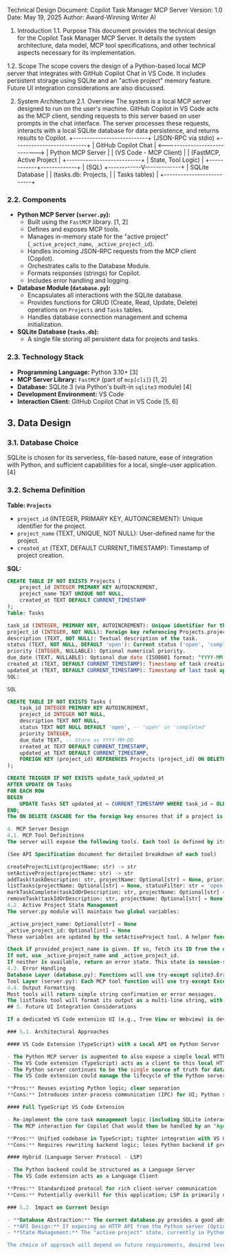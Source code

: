 Technical Design Document: Copilot Task Manager MCP Server
Version: 1.0
Date: May 19, 2025
Author: Award-Winning Writer AI

1. Introduction
1.1. Purpose
This document provides the technical design for the Copilot Task Manager MCP Server. It details the system architecture, data model, MCP tool specifications, and other technical aspects necessary for its implementation.

1.2. Scope
The scope covers the design of a Python-based local MCP server that integrates with GitHub Copilot Chat in VS Code. It includes persistent storage using SQLite and an "active project" memory feature. Future UI integration considerations are also discussed.

2. System Architecture
2.1. Overview
The system is a local MCP server designed to run on the user's machine. GitHub Copilot in VS Code acts as the MCP client, sending requests to this server based on user prompts in the chat interface. The server processes these requests, interacts with a local SQLite database for data persistence, and returns results to Copilot.
+---------------------------+      (JSON-RPC via stdio)      +--------------------------+
| GitHub Copilot Chat | &lt;----------------------------> | Python MCP Server |
| (VS Code - MCP Client) | | (FastMCP, Active Project |
+---------------------------+ | State, Tool Logic) |
+------------+-------------+
| (SQL)
+------------V-------------+
| SQLite Database |
| (tasks.db: Projects, |
| Tasks tables) |
+--------------------------+


### 2.2. Components
*   **Python MCP Server (`server.py`):**
    *   Built using the `FastMCP` library. [1, 2]
    *   Defines and exposes MCP tools.
    *   Manages in-memory state for the "active project" (`_active_project_name`, `_active_project_id`).
    *   Handles incoming JSON-RPC requests from the MCP client (Copilot).
    *   Orchestrates calls to the Database Module.
    *   Formats responses (strings) for Copilot.
    *   Includes error handling and logging.
*   **Database Module (`database.py`):**
    *   Encapsulates all interactions with the SQLite database.
    *   Provides functions for CRUD (Create, Read, Update, Delete) operations on `Projects` and `Tasks` tables.
    *   Handles database connection management and schema initialization.
*   **SQLite Database (`tasks.db`):**
    *   A single file storing all persistent data for projects and tasks.

### 2.3. Technology Stack
*   **Programming Language:** Python 3.10+ [3]
*   **MCP Server Library:** `FastMCP` (part of `mcp[cli]`) [1, 2]
*   **Database:** SQLite 3 (via Python's built-in `sqlite3` module) [4]
*   **Development Environment:** VS Code
*   **Interaction Client:** GitHub Copilot Chat in VS Code [5, 6]

## 3. Data Design

### 3.1. Database Choice
SQLite is chosen for its serverless, file-based nature, ease of integration with Python, and sufficient capabilities for a local, single-user application. [4]

### 3.2. Schema Definition

**Table: `Projects`**
*   `project_id` (INTEGER, PRIMARY KEY, AUTOINCREMENT): Unique identifier for the project.
*   `project_name` (TEXT, UNIQUE, NOT NULL): User-defined name for the project.
*   `created_at` (TEXT, DEFAULT CURRENT_TIMESTAMP): Timestamp of project creation.

**SQL:**
```sql
CREATE TABLE IF NOT EXISTS Projects (
    project_id INTEGER PRIMARY KEY AUTOINCREMENT,
    project_name TEXT UNIQUE NOT NULL,
    created_at TEXT DEFAULT CURRENT_TIMESTAMP
);
Table: Tasks

task_id (INTEGER, PRIMARY KEY, AUTOINCREMENT): Unique identifier for the task.
project_id (INTEGER, NOT NULL): Foreign key referencing Projects.project_id.
description (TEXT, NOT NULL): Textual description of the task.
status (TEXT, NOT NULL, DEFAULT 'open'): Current status ('open', 'completed').
priority (INTEGER, NULLABLE): Optional numerical priority.
due_date (TEXT, NULLABLE): Optional due date (ISO8601 format: "YYYY-MM-DD").
created_at (TEXT, DEFAULT CURRENT_TIMESTAMP): Timestamp of task creation.
updated_at (TEXT, DEFAULT CURRENT_TIMESTAMP): Timestamp of last task update.
SQL:

SQL

CREATE TABLE IF NOT EXISTS Tasks (
    task_id INTEGER PRIMARY KEY AUTOINCREMENT,
    project_id INTEGER NOT NULL,
    description TEXT NOT NULL,
    status TEXT NOT NULL DEFAULT 'open', -- 'open' or 'completed'
    priority INTEGER,
    due_date TEXT, -- Store as YYYY-MM-DD
    created_at TEXT DEFAULT CURRENT_TIMESTAMP,
    updated_at TEXT DEFAULT CURRENT_TIMESTAMP,
    FOREIGN KEY (project_id) REFERENCES Projects (project_id) ON DELETE CASCADE
);

CREATE TRIGGER IF NOT EXISTS update_task_updated_at
AFTER UPDATE ON Tasks
FOR EACH ROW
BEGIN
    UPDATE Tasks SET updated_at = CURRENT_TIMESTAMP WHERE task_id = OLD.task_id;
END;
The ON DELETE CASCADE for the foreign key ensures that if a project is deleted, all its associated tasks are also automatically deleted.

4. MCP Server Design
4.1. MCP Tool Definitions
The server will expose the following tools. Each tool is defined by its name, a natural language description (critical for LLM understanding ), input parameters, and return type.

(See API Specification document for detailed breakdown of each tool)

createProjectList(projectName: str) -> str
setActiveProject(projectName: str) -> str
addTask(taskDescription: str, projectName: Optional[str] = None, priority: Optional[int] = None, dueDate: Optional[str] = None) -> str
listTasks(projectName: Optional[str] = None, statusFilter: str = 'open') -> str
markTaskComplete(taskIdOrDescription: str, projectName: Optional[str] = None) -> str
removeTask(taskIdOrDescription: str, projectName: Optional[str] = None) -> str
4.2. Active Project State Management
The server.py module will maintain two global variables:

_active_project_name: Optional[str] = None
_active_project_id: Optional[int] = None
These variables are updated by the setActiveProject tool. A helper function, _get_current_project_context(provided_project_name: Optional[str]), will be used by other tools to:

Check if provided_project_name is given. If so, fetch its ID from the database.
If not, use _active_project_name and _active_project_id.
If neither is available, return an error state. This state is session-specific and will be reset if the Python server restarts.
4.3. Error Handling
Database Layer (database.py): Functions will use try-except sqlite3.Error blocks to catch SQLite-specific errors. They will log errors and return None or False to indicate failure to the calling tool function.
Tool Layer (server.py): Each MCP tool function will use try-except Exception blocks to catch errors from the database layer or other unexpected issues. They will log these errors and return user-friendly string messages to Copilot (e.g., "Error: Project 'X' not found.").
4.4. Output Formatting
Most tools will return simple string confirmation or error messages.
The listTasks tool will format its output as a multi-line string, with each task on a new line, mimicking markdown to-do list syntax (e.g., [ ] Task (ID: 1)..., [x] Task (ID: 2)...). This aids readability in the Copilot Chat interface.
## 5. Future UI Integration Considerations

If a dedicated VS Code extension UI (e.g., Tree View or Webview) is developed in the future, several architectural approaches can be considered:

### 5.1. Architectural Approaches

#### VS Code Extension (TypeScript) with a Local API on Python Server

- The Python MCP server is augmented to also expose a simple local HTTP/REST API (e.g., using Flask/FastAPI)
- The VS Code extension (TypeScript) acts as a client to this local HTTP API to fetch data and trigger actions
- The Python server continues to be the single source of truth for database interactions
- The VS Code extension could manage the lifecycle of the Python server process

**Pros:** Reuses existing Python logic; clear separation
**Cons:** Introduces inter-process communication (IPC) for UI; Python server needs dual interfaces (MCP and HTTP)

#### Full TypeScript VS Code Extension

- Re-implement the core task management logic (including SQLite interaction using a Node.js library like sqlite3) directly within the VS Code extension in TypeScript
- The MCP interaction for Copilot Chat would then be handled by an "Agent Mode Tool" contributed by this same VS Code extension, rather than an external MCP server

**Pros:** Unified codebase in TypeScript; tighter integration with VS Code APIs; no separate Python process
**Cons:** Requires rewriting backend logic; loses Python backend if preferred

#### Hybrid (Language Server Protocol - LSP)

- The Python backend could be structured as a Language Server
- The VS Code extension acts as a Language Client

**Pros:** Standardized protocol for rich client-server communication
**Cons:** Potentially overkill for this application; LSP is primarily designed for language-specific features

### 5.2. Impact on Current Design

- **Database Abstraction:** The current database.py provides a good abstraction. Its functions' signatures could serve as a blueprint if porting to TypeScript.
- **API Design:** If exposing an HTTP API from the Python server (Option 1), the current tool functions offer a good starting point for defining API endpoints.
- **State Management:** The "active project" state, currently in Python server memory, would need careful handling. For Option 1, the UI might need its own way to query/set this or the API would need endpoints for it. For Option 2, state would be managed within the TypeScript extension.

The choice of approach will depend on future requirements, desired level of VS Code integration, and development preferences. The current MCP server design provides a functional backend that can be built upon or adapted.
